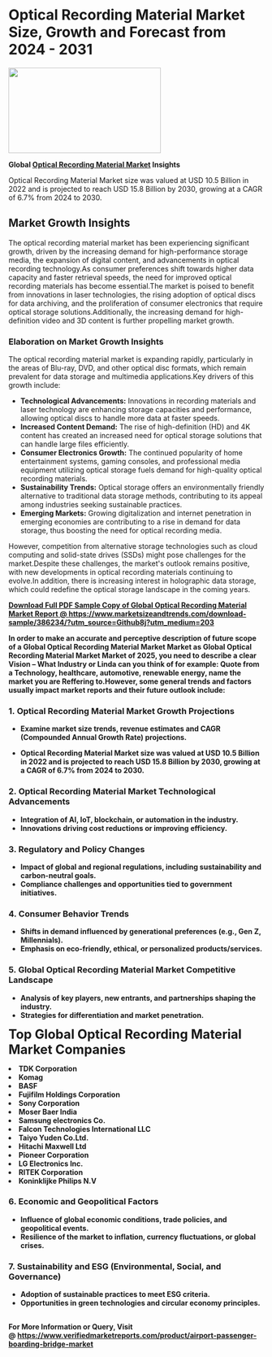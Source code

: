 <H1>Optical Recording Material Market Size, Growth and Forecast from 2024 - 2031</H1><img class="aligncenter size-medium wp-image-584254" src="https://thirdeyenews.in/wp-content/uploads/2024/09/Global-Market-Research-300x168.jpeg" alt="" width="300" height="168" /><p><strong>Global&nbsp;<a href="https://www.marketsizeandtrends.com/download-sample/386234/?utm_source=Github8j?utm_medium=203">Optical Recording Material Market</a> Insights</strong></p><p>Optical Recording Material Market size was valued at USD 10.5 Billion in 2022 and is projected to reach USD 15.8 Billion by 2030, growing at a CAGR of 6.7% from 2024 to 2030.</p><p><h2>Market Growth Insights</h2> <p>The optical recording material market has been experiencing significant growth, driven by the increasing demand for high-performance storage media, the expansion of digital content, and advancements in optical recording technology.As consumer preferences shift towards higher data capacity and faster retrieval speeds, the need for improved optical recording materials has become essential.The market is poised to benefit from innovations in laser technologies, the rising adoption of optical discs for data archiving, and the proliferation of consumer electronics that require optical storage solutions.Additionally, the increasing demand for high-definition video and 3D content is further propelling market growth.</p> <p><strong><a href="#"></a></strong></p> <h3>Elaboration on Market Growth Insights</h3> <p>The optical recording material market is expanding rapidly, particularly in the areas of Blu-ray, DVD, and other optical disc formats, which remain prevalent for data storage and multimedia applications.Key drivers of this growth include:</p> <ul> <li><strong>Technological Advancements:</strong> Innovations in recording materials and laser technology are enhancing storage capacities and performance, allowing optical discs to handle more data at faster speeds.</li> <li><strong>Increased Content Demand:</strong> The rise of high-definition (HD) and 4K content has created an increased need for optical storage solutions that can handle large files efficiently.</li> <li><strong>Consumer Electronics Growth:</strong> The continued popularity of home entertainment systems, gaming consoles, and professional media equipment utilizing optical storage fuels demand for high-quality optical recording materials.</li> <li><strong>Sustainability Trends:</strong> Optical storage offers an environmentally friendly alternative to traditional data storage methods, contributing to its appeal among industries seeking sustainable practices.</li> <li><strong>Emerging Markets:</strong> Growing digitalization and internet penetration in emerging economies are contributing to a rise in demand for data storage, thus boosting the need for optical recording media.</li> </ul> <p>However, competition from alternative storage technologies such as cloud computing and solid-state drives (SSDs) might pose challenges for the market.Despite these challenges, the market's outlook remains positive, with new developments in optical recording materials continuing to evolve.In addition, there is increasing interest in holographic data storage, which could redefine the optical storage landscape in the coming years.</p> <p><strong><a href="#"></p><p><span class=""><strong>Download Full PDF Sample Copy of Global Optical Recording Material Market Report</strong> @ <a href="https://www.marketsizeandtrends.com/download-sample/386234/?utm_source=Github8j?utm_medium=203" target="_blank">https://www.marketsizeandtrends.com/download-sample/386234/?utm_source=Github8j?utm_medium=203</a></span></p><p>In order to make an accurate and perceptive description of future scope of a Global&nbsp;Optical Recording Material Market Market as Global&nbsp;Optical Recording Material Market Market of 2025, you need to describe a clear Vision &ndash; What Industry or Linda can you think of for example: Quote from a Technology, healthcare, automotive, renewable energy, name the market you are Reffering to.However, some general trends and factors usually impact market reports and their future outlook include:</p><h3>1.&nbsp;<strong>Optical Recording Material Market Growth Projections</strong></h3><ul><li>Examine market size trends, revenue estimates and CAGR (Compounded Annual Growth Rate) projections.</li><li><p>Optical Recording Material Market size was valued at USD 10.5 Billion in 2022 and is projected to reach USD 15.8 Billion by 2030, growing at a CAGR of 6.7% from 2024 to 2030.</p></li></ul><h3>2.&nbsp;<strong>Optical Recording Material Market Technological Advancements</strong></h3><ul><li>Integration of AI, IoT, blockchain, or automation in the industry.</li><li>Innovations driving cost reductions or improving efficiency.</li></ul><h3>3.&nbsp;<strong>Regulatory and Policy Changes</strong></h3><ul><li>Impact of global and regional regulations, including sustainability and carbon-neutral goals.</li><li>Compliance challenges and opportunities tied to government initiatives.</li></ul><h3>4.&nbsp;<strong>Consumer Behavior Trends</strong></h3><ul><li>Shifts in demand influenced by generational preferences (e.g., Gen Z, Millennials).</li><li>Emphasis on eco-friendly, ethical, or personalized products/services.</li></ul><h3>5.&nbsp;<strong>Global Optical Recording Material Market Competitive Landscape</strong></h3><ul><li>Analysis of key players, new entrants, and partnerships shaping the industry.</li><li>Strategies for differentiation and market penetration.</li></ul><p data-pm-slice="1 1 []"><span style="color: inherit; font-family: inherit; font-size: 25px;">Top Global Optical Recording Material Market Companies</span></p><div class="" data-test-id=""><p><li>TDK Corporation</li><li> Komag</li><li> BASF</li><li> Fujifilm Holdings Corporation</li><li> Sony Corporation</li><li> Moser Baer India</li><li> Samsung electronics Co.</li><li> Falcon Technologies International LLC</li><li> Taiyo Yuden Co.Ltd.</li><li> Hitachi Maxwell Ltd</li><li> Pioneer Corporation</li><li> LG Electronics Inc.</li><li> RITEK Corporation</li><li> Koninklijke Philips N.V</li></p></div><h3>6.&nbsp;<strong>Economic and Geopolitical Factors</strong></h3><ul><li>Influence of global economic conditions, trade policies, and geopolitical events.</li><li>Resilience of the market to inflation, currency fluctuations, or global crises.</li></ul><h3>7.&nbsp;<strong>Sustainability and ESG (Environmental, Social, and Governance)</strong></h3><ul><li>Adoption of sustainable practices to meet ESG criteria.</li><li>Opportunities in green technologies and circular economy principles.</li></ul><h2><strong style="font-size: 14px;">For More Information or Query, Visit @&nbsp;</strong><a style="background-color: #ffffff; font-size: 14px;" href="https://www.marketsizeandtrends.com/report/optical-recording-material-market/" target="_blank">https://www.verifiedmarketreports.com/product/airport-passenger-boarding-bridge-market</a></h2>